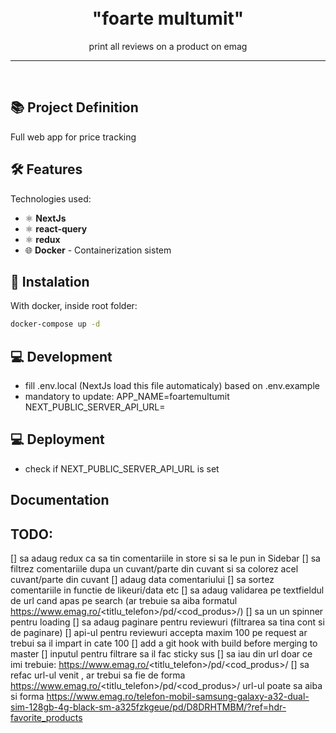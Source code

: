 
<h1 align="center">
<br>
  "foarte multumit"
</h1>

<p align="center">print all reviews on a product on emag</p>

<hr />
<br />


## 📚 Project Definition

Full web app for price tracking


## 🛠️ Features

Technologies used:

- ⚛️ **NextJs**
- ⚛️ **react-query**
- ⚛️ **redux**
- 🌐 **Docker** - Containerization sistem


## 🚀 Instalation
With docker, inside root folder: 
```sh
docker-compose up -d
```

## 💻 Development
- fill .env.local (NextJs load this file automaticaly) based on .env.example
- mandatory to update:
  APP_NAME=foartemultumit
  NEXT_PUBLIC_SERVER_API_URL=

## 💻 Deployment
- check if NEXT_PUBLIC_SERVER_API_URL is set

## Documentation


## TODO:
[] sa adaug redux ca sa tin comentariile in store si sa le pun in Sidebar
[] sa filtrez comentariile dupa un cuvant/parte din cuvant si sa colorez acel cuvant/parte din cuvant
[] adaug data comentariului
[] sa sortez comentariile in functie de likeuri/data etc
[] sa adaug validarea pe textfieldul de url cand apas pe search (ar trebuie sa aiba formatul https://www.emag.ro/<titlu_telefon>/pd/<cod_produs>/)
[] sa un un spinner pentru loading
[] sa adaug paginare pentru reviewuri (filtrarea sa tina cont si de paginare)
[] api-ul pentru reviewuri accepta maxim 100 pe request ar trebui sa il impart in cate 100
[] add a git hook with build before merging to master
[] inputul pentru filtrare sa il fac sticky sus
[] sa iau din url doar ce imi trebuie: https://www.emag.ro/<titlu_telefon>/pd/<cod_produs>/
[] sa refac url-ul venit , ar trebui sa fie de forma
    https://www.emag.ro/<titlu_telefon>/pd/<cod_produs>/
      url-ul poate sa aiba si forma
      https://www.emag.ro/telefon-mobil-samsung-galaxy-a32-dual-sim-128gb-4g-black-sm-a325fzkgeue/pd/D8DRHTMBM/?ref=hdr-favorite_products




